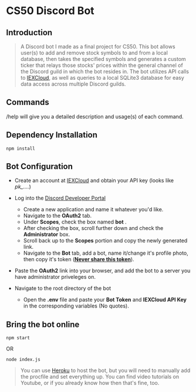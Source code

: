 # CS50 Discord Bot
 
## Introduction

> A Discord bot I made as a final project for CS50. This bot allows user(s) to add and remove stock symbols to and from a local database, then takes the specified symbols and generates a custom ticker that relays those stocks' prices within the general channel of the Discord guild in which the bot resides in. The bot utilizes API calls to [IEXCloud](https://iexcloud.io), as well as queries to a local SQLite3 database for easy data access across multiple Discord guilds.

## Commands
/help will give you a detailed description and usage(s) of each command. 


## Dependency Installation
```
npm install
```

## Bot Configuration
* Create an account at [IEXCloud](https://iexcloud.io) and obtain your API key (looks like *pk_....*)

* Log into the [Discord Developer Portal](https://discord.com/developers/applications)
  * Create a new application and name it whatever you'd like.
  * Navigate to the **OAuth2** tab.
  * Under **Scopes**, check the box named **bot** .
  * After checking the box, scroll further down and check the **Administrator** box.
  * Scroll back up to the **Scopes** portion and copy the newly generated link.
  * Navigate to the **Bot** tab, add a bot, name it/change it's profile photo, then copy it's token (<ins>**Never share this token**</ins>).

* Paste the **OAuth2** link into your browser, and add the bot to a server you have administrator priveleges on.

* Navigate to the root directory of the bot
  * Open the **.env** file and paste your **Bot Token** and **IEXCloud API Key** in the corresponding variables (No quotes).

## Bring the bot online
```
npm start
```
 OR
```
node index.js
```
>You can use [Heroku](https://www.heroku.com) to host the bot, but you will need to manually add the procfile and set everything up. You can find video tutorials on Youtube, or if you already know how then that's fine, too.

